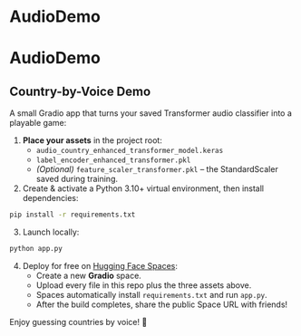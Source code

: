 # AudioDemo
# AudioDemo

## Country-by-Voice Demo

A small Gradio app that turns your saved Transformer audio classifier into a playable game:

1. **Place your assets** in the project root:
   * `audio_country_enhanced_transformer_model.keras`
   * `label_encoder_enhanced_transformer.pkl`
   * _(Optional)_ `feature_scaler_transformer.pkl`  – the StandardScaler saved during training.
2. Create & activate a Python 3.10+ virtual environment, then install dependencies:

```bash
pip install -r requirements.txt
```

3. Launch locally:

```bash
python app.py
```

4. Deploy for free on [Hugging Face Spaces](https://huggingface.co/spaces):
   * Create a new **Gradio** space.
   * Upload every file in this repo plus the three assets above.
   * Spaces automatically install `requirements.txt` and run `app.py`.
   * After the build completes, share the public Space URL with friends!

Enjoy guessing countries by voice! 🎉
